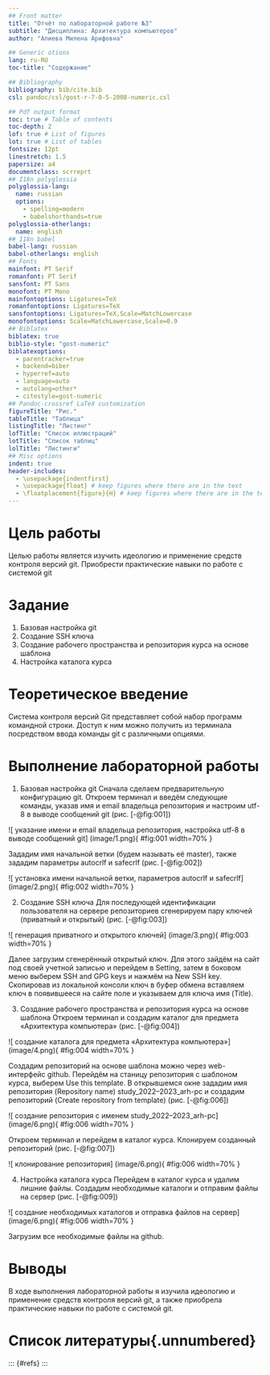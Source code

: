 ```yaml
---
## Front matter
title: "Отчёт по лабораторной работе №3"
subtitle: "Дисциплина: Архитектура компьютеров"
author: "Алиева Милена Арифовна"

## Generic otions
lang: ru-RU
toc-title: "Содержание"

## Bibliography
bibliography: bib/cite.bib
csl: pandoc/csl/gost-r-7-0-5-2008-numeric.csl

## Pdf output format
toc: true # Table of contents
toc-depth: 2
lof: true # List of figures
lot: true # List of tables
fontsize: 12pt
linestretch: 1.5
papersize: a4
documentclass: scrreprt
## I18n polyglossia
polyglossia-lang:
  name: russian
  options:
	- spelling=modern
	- babelshorthands=true
polyglossia-otherlangs:
  name: english
## I18n babel
babel-lang: russian
babel-otherlangs: english
## Fonts
mainfont: PT Serif
romanfont: PT Serif
sansfont: PT Sans
monofont: PT Mono
mainfontoptions: Ligatures=TeX
romanfontoptions: Ligatures=TeX
sansfontoptions: Ligatures=TeX,Scale=MatchLowercase
monofontoptions: Scale=MatchLowercase,Scale=0.9
## Biblatex
biblatex: true
biblio-style: "gost-numeric"
biblatexoptions:
  - parentracker=true
  - backend=biber
  - hyperref=auto
  - language=auto
  - autolang=other*
  - citestyle=gost-numeric
## Pandoc-crossref LaTeX customization
figureTitle: "Рис."
tableTitle: "Таблица"
listingTitle: "Листинг"
lofTitle: "Список иллюстраций"
lotTitle: "Список таблиц"
lolTitle: "Листинги"
## Misc options
indent: true
header-includes:
  - \usepackage{indentfirst}
  - \usepackage{float} # keep figures where there are in the text
  - \floatplacement{figure}{H} # keep figures where there are in the text
---
```


# Цель работы

Целью работы является изучить идеологию и применение средств контроля
версий git. Приобрести практические навыки по работе с системой git

# Задание

1) Базовая настройка git
2) Создание SSH ключа
3) Создание рабочего пространства и репозитория курса на основе
шаблона
4) Настройка каталога курса

# Теоретическое введение

Система контроля версий Git представляет собой набор программ командной
строки. Доступ к ним можно получить из терминала посредством ввода
команды git с различными опциями.


# Выполнение лабораторной работы

1) Базовая настройка git
Сначала сделаем предварительную конфигурацию git. Откроем терминал
и введём следующие команды, указав имя и email владельца репозитория
и настроим utf-8 в выводе сообщений git (рис. [-@fig:001])

![ указание имени и email владельца репозитория, настройка utf-8 в
выводе сообщений git] (image/1.png){ #fig:001 width=70% }

Зададим имя начальной ветки (будем называть её master), также зададим
параметры autocrlf и safecrlf (рис. [-@fig:002])

![ установка имени начальной ветки, параметров autocrlf и safecrlf] (image/2.png){ #fig:002 width=70% }

2) Создание SSH ключа
Для последующей идентификации пользователя на сервере репозиториев
сгенерируем пару ключей (приватный и открытый) (рис. [-@fig:003])

![ генерация приватного и открытого ключей] (image/3.png){ #fig:003 width=70% }

Далее загрузим сгенерённый открытый ключ. Для этого зайдём на сайт
под своей учетной записью и перейдем в Setting, затем в боковом меню
выберем SSH and GPG keys и нажмём на New SSH key. Скопировав из
локальной консоли ключ в буфер обмена вставляем ключ в появившееся
на сайте поле и указываем для ключа имя (Title).

3) Создание рабочего пространства и репозитория курса на основе шаблона
Откроем терминал и создадим каталог для предмета «Архитектура
компьютера» (рис. [-@fig:004])

![ создание каталога для предмета «Архитектура компьютера»] (image/4.png){ #fig:004 width=70% }

Создадим репозиторий на основе шаблона можно через web-интерфейс
github. Перейдём на станицу репозитория с шаблоном курса, выберем Use
this template. В открывшемся окне зададим имя репозитория (Repository name)
study_2022–2023_arh-pc и создадим репозиторий (Create repository from
template) (рис. [-@fig:006])

![ создание репозитория с именем study_2022–2023_arh-pc] (image/6.png){ #fig:006 width=70% }

Откроем терминал и перейдем в каталог курса. Клонируем созданный
репозиторий (рис. [-@fig:007])

![ клонирование репозитория] (image/6.png){ #fig:006 width=70% }

4) Настройка каталога курса
Перейдем в каталог курса и удалим лишние файлы. Создадим необходимые каталоги и отправим файлы на сервер (рис. [-@fig:009])

![ создание необходимых каталогов и отправка файлов на сервер] (image/6.png){ #fig:006 width=70% }

Загрузим все необходимые файлы на github.


# Выводы

В ходе выполнения лабораторной работы я изучила идеологию и применение
средств контроля версий git, а также приобрела практические навыки по
работе с системой git. 

# Список литературы{.unnumbered}

::: {#refs}
:::
